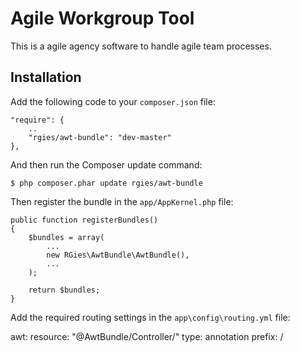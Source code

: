 Agile Workgroup Tool
===

This is a agile agency software to handle agile team processes.

## Installation ##

Add the following code to your ```composer.json``` file:

    "require": {
        ..
        "rgies/awt-bundle": "dev-master"
    },

And then run the Composer update command:

    $ php composer.phar update rgies/awt-bundle

Then register the bundle in the `app/AppKernel.php` file:

    public function registerBundles()
    {
        $bundles = array(
            ...
            new RGies\AwtBundle\AwtBundle(),
            ...
        );

        return $bundles;
    }

Add the required routing settings in the `app\config\routing.yml` file:

  awt:
    resource: "@AwtBundle/Controller/"
    type: annotation
    prefix: /
    
